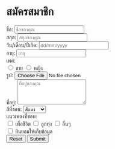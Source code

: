 <!DOCTYPE html>
<html lang="en">
<head>
    <meta charset="UTF-8">
    <meta name="viewport" content="width=device-width, initial-scale=1.0">
    <title>Styled Form</title>
    <link href="https://fonts.googleapis.com/css2?family=Poppins:wght@300;400;600&display=swap" rel="stylesheet">
    <link rel="stylesheet" href="styles.css">
</head>
<body>
    <div class="container">
        <h1>สมัครสมาชิก</h1>
        <form action="#" method="post">
            <div class="form-group">
                <label for="firstname">ชื่อ:</label>
                <input type="text" id="firstname" name="firstname" placeholder="ชื่อของคุณ">
            </div>
            <div class="form-group">
                <label for="lastname">สกุล:</label>
                <input type="text" id="lastname" name="lastname" placeholder="สกุลของคุณ">
            </div>
         <div class="form-group">
                <label for="dob">วัน/เดือน/ปีเกิด:</label>
                <input type="text" id="dob" name="dob" placeholder="dd/mm/yyyy">
            </div>
             <div class="form-group">
                <label for="age">อายุ:</label>
                <input type="number" id="age" name="age" placeholder="อายุ">
            </div>
            <div class="form-group">
                <label>เพศ:</label>
                <div class="radio-group">
                    <input type="radio" id="male" name="gender" value="male">
                    <label for="male">ชาย</label>
                    <input type="radio" id="female" name="gender" value="female">
                    <label for="female">หญิง</label>
                </div>
            </div>
        <div class="form-group">
                <label for="photo">รูป:</label>
                <input type="file" id="photo" name="photo">
            </div>
                    <div class="form-group">
                <label for="address">ที่อยู่:</label>
                <textarea id="address" name="address" rows="4" placeholder="ที่อยู่ของคุณ"></textarea>
            </div>
            <div class="form-group">
                <label for="color">สีที่ชอบ:</label>
                <select id="color" name="color">
                    <option value="red">สีแดง</option>
                    <option value="blue">สีน้ำเงิน</option>
                    <option value="green">สีเขียว</option>
                </select>
            </div>
            <div class="form-group">
                <label>แนวเพลงที่ชอบ:</label>
                <div class="checkbox-group">
                    <input type="checkbox" id="forlife" name="music" value="เพื่อชีวิต">
                    <label for="forlife">เพื่อชีวิต</label>
                    <input type="checkbox" id="lukthung" name="music" value="ลูกทุ่ง">
                    <label for="lukthung">ลูกทุ่ง</label>
                    <input type="checkbox" id="other" name="music" value="อื่นๆ">
                    <label for="other">อื่นๆ</label>
                </div>
            </div>
<div class="form-group">
                <input type="checkbox" id="agree" name="agree">
                <label for="agree">ยินยอมให้เก็บข้อมูล</label>
            </div>
            <div class="form-buttons">
                <button type="reset" class="btn-reset">Reset</button>
                <button type="submit" class="btn-submit">Submit</button>
            </div>
        </form>
    </div>
</body>
</html>